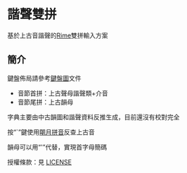 # 諧聲雙拼

基於上古音諧聲的[Rime](https://rime.im)雙拼輸入方案

## 簡介

鍵盤佈局請參考[鍵盤圖](keyboard_layout/)文件
* 音節首拼：上古聲母諧聲類+介音
* 音節尾拼：上古韻母

字典主要由中古韻圖和諧聲資料反推生成，目前還沒有校對完全

按“`”鍵使用[朙月拼音](https://github.com/rime/rime-luna-pinyin)反查上古音

韻母可以用“'”代替，實現首字母簡碼

授權條款：見 [LICENSE](LICENSE.txt)
